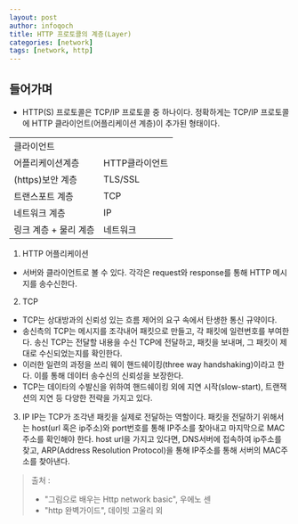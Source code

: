 ```yaml
---
layout: post
author: infoqoch
title: HTTP 프로토콜의 계층(Layer)
categories: [network]
tags: [network, http]
---
```



## 들어가며
- HTTP(S) 프로토콜은 TCP/IP 프로토콜 중 하나이다. 정확하게는 TCP/IP 프로토콜에 HTTP 클라이언트(어플리케이션 계층)이 추가된 형태이다.

<table>
  <tr>
    <td colspan="2">클라이언트</td>
  </tr>
  <tr>
    <td>어플리케이션계층</td>
    <td>HTTP클라이언트</td>
  </tr>
    <tr>
    <td>(https)보안 계층</td>
    <td>TLS/SSL</td>
  </tr>
  <tr>
    <td>트랜스포트 계층</td>
    <td>TCP</td>
  </tr>
    <tr>
    <td>네트워크 계층</td>
    <td>IP</td>
  </tr>
  <tr>
    <td>링크 계층 + 물리 계층</td>
    <td>네트워크</td>
  </tr>
</table>


1. HTTP 어플리케이션
- 서버와 클라이언트로 볼 수 있다. 각각은 request와 response를 통해 HTTP 메시지를 송수신한다. 

2. TCP
- TCP는 상대방과의 신뢰성 있는 흐름 제어의 요구 속에서 탄생한 통신 규약이다.
- 송신측의 TCP는 메시지를 조각내어 패킷으로 만들고, 각 패킷에 일련번호를 부여한다. 송신 TCP는 전달할 내용을 수신 TCP에 전달하고, 패킷을 보내며, 그 패킷이 제대로 수신되었는지를 확인한다. 
- 이러한 일련의 과정을 쓰리 웨이 핸드쉐이킹(three way handshaking)이라고 한다. 이를 통해 데이터 송수신의 신뢰성을 보장한다. 
- TCP는 데이타의 수발신을 위하여 핸드쉐이킹 외에 지연 시작(slow-start), 트랜잭션의 지연 등 다양한 전략을 가지고 있다. 

3. IP
IP는 TCP가 조각낸 패킷을 실제로 전달하는 역할이다. 패킷을 전달하기 위해서는 host(url 혹은 ip주소)와 port번호를 통해 IP주소를 찾아내고 마지막으로 MAC주소를 확인해야 한다. host url을 가지고 있다면, DNS서버에 접속하여 ip주소를 찾고, ARP(Address Resolution Protocol)을 통해 IP주소를 통해 서버의 MAC주소를 찾아낸다. 


> 출처 : 
> - "그림으로 배우는 Http network basic", 우에노 센
> - "http 완벽가이드", 데이빗 고울리 외
